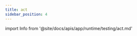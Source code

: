 ```yaml
---
title: act
sidebar_position: 4
---
```


import Info from '@site/docs/apis/app/runtime/testing/act.md'

<Info />
